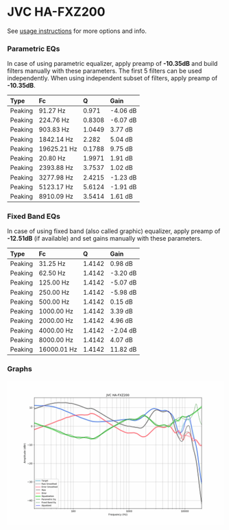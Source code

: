 # JVC HA-FXZ200
See [usage instructions](https://github.com/jaakkopasanen/AutoEq#usage) for more options and info.

### Parametric EQs
In case of using parametric equalizer, apply preamp of **-10.35dB** and build filters manually
with these parameters. The first 5 filters can be used independently.
When using independent subset of filters, apply preamp of **-10.35dB**.

| Type    | Fc          |      Q | Gain     |
|:--------|:------------|:-------|:---------|
| Peaking | 91.27 Hz    | 0.971  | -4.06 dB |
| Peaking | 224.76 Hz   | 0.8308 | -6.07 dB |
| Peaking | 903.83 Hz   | 1.0449 | 3.77 dB  |
| Peaking | 1842.14 Hz  | 2.282  | 5.04 dB  |
| Peaking | 19625.21 Hz | 0.1788 | 9.75 dB  |
| Peaking | 20.80 Hz    | 1.9971 | 1.91 dB  |
| Peaking | 2393.88 Hz  | 3.7537 | 1.02 dB  |
| Peaking | 3277.98 Hz  | 2.4215 | -1.23 dB |
| Peaking | 5123.17 Hz  | 5.6124 | -1.91 dB |
| Peaking | 8910.09 Hz  | 3.5414 | 1.61 dB  |

### Fixed Band EQs
In case of using fixed band (also called graphic) equalizer, apply preamp of **-12.51dB**
(if available) and set gains manually with these parameters.

| Type    | Fc          |      Q | Gain     |
|:--------|:------------|:-------|:---------|
| Peaking | 31.25 Hz    | 1.4142 | 0.98 dB  |
| Peaking | 62.50 Hz    | 1.4142 | -3.20 dB |
| Peaking | 125.00 Hz   | 1.4142 | -5.07 dB |
| Peaking | 250.00 Hz   | 1.4142 | -5.98 dB |
| Peaking | 500.00 Hz   | 1.4142 | 0.15 dB  |
| Peaking | 1000.00 Hz  | 1.4142 | 3.39 dB  |
| Peaking | 2000.00 Hz  | 1.4142 | 4.96 dB  |
| Peaking | 4000.00 Hz  | 1.4142 | -2.04 dB |
| Peaking | 8000.00 Hz  | 1.4142 | 4.07 dB  |
| Peaking | 16000.01 Hz | 1.4142 | 11.82 dB |

### Graphs
![](./JVC%20HA-FXZ200.png)